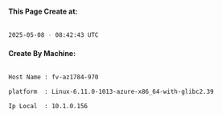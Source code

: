 
   
#### This Page Create at:

```bash

2025-05-08 - 08:42:43 UTC

```

#### Create By Machine:

```bash

Host Name : fv-az1784-970

platform  : Linux-6.11.0-1013-azure-x86_64-with-glibc2.39

Ip Local  : 10.1.0.156

```

